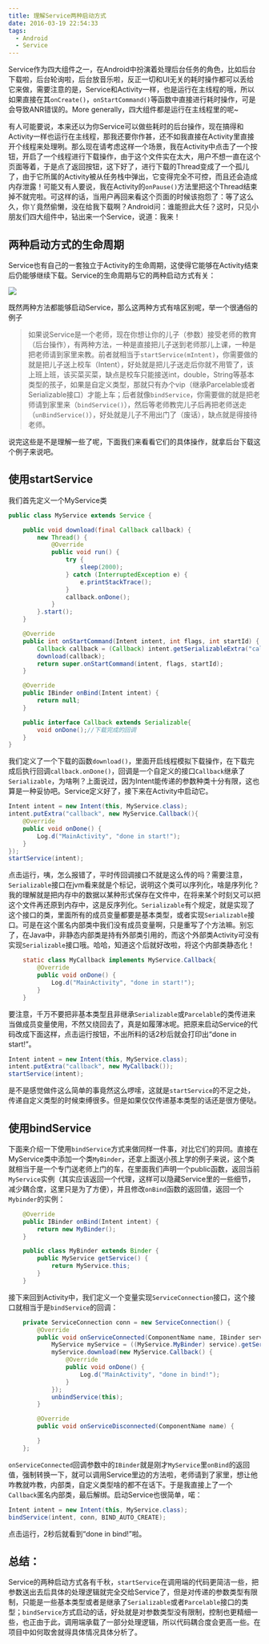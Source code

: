 ```yaml
---
title: 理解Service两种启动方式
date: 2016-03-19 22:54:33
tags:
  - Android
  - Service
---
```

Service作为四大组件之一，在Android中扮演着处理后台任务的角色，比如后台下载啦，后台轮询啦，后台放音乐啦，反正一切和UI无关的耗时操作都可以丢给它来做，需要注意的是，Service和Activity一样，也是运行在主线程的哦，所以如果直接在其`onCreate()`，`onStartCommand()`等函数中直接进行耗时操作，可是会导致ANR错误的。More generally，四大组件都是运行在主线程里的呢~

有人可能要说，本来还以为你Service可以做些耗时的后台操作，现在搞得和Activity一样也运行在主线程，那我还要你作甚，还不如我直接在Activity里直接开个线程来处理咧。那么现在请考虑这样一个场景，我在Activity中点击了一个按钮，开启了一个线程进行下载操作，由于这个文件实在太大，用户不想一直在这个页面等着，于是点了返回按钮，这下好了，进行下载的Thread变成了一个孤儿了，由于它所属的Activity被从任务栈中弹出，它变得完全不可控，而且还会造成内存泄露！可能又有人要说，我在Activity的`onPause()`方法里把这个Thread结束掉不就完啦。可这样的话，当用户再回来看这个页面的时候该抱怨了：等了这么久，你丫竟然偷懒，没在给我下载啊？Android问：谁能担此大任？这时，只见小朋友们四大组件中，钻出来一个Service，说道：我来！

## 两种启动方式的生命周期

Service也有自己的一套独立于Activity的生命周期，这使得它能够在Activity结束后仍能够继续下载。Service的生命周期与它的两种启动方式有关：

![](http://7xs2xe.com1.z0.glb.clouddn.com/blog_service_lifecycle.png)

既然两种方法都能够启动Service，那么这两种方式有啥区别呢，举一个很通俗的例子

> 如果说Service是一个老师，现在你想让你的儿子（参数）接受老师的教育（后台操作），有两种方法，一种是直接把儿子送到老师那儿上课，一种是把老师请到家里来教。前者就相当于`startService(mIntent)`，你需要做的就是把儿子送上校车（Intent），好处就是把儿子送走后你就不用管了，该上班上班，该买菜买菜，缺点是校车只能接送int，double，String等基本类型的孩子，如果是自定义类型，那就只有办个vip（继承Parcelable或者Serializable接口）才能上车；后者就像`bindService`，你需要做的就是把老师请到家里来（`bindService()`），然后等老师教完儿子后再把老师送走（`unBindService()`），好处就是儿子不用出门了（废话），缺点就是得接待老师。

说完这些是不是理解一些了呢，下面我们来看看它们的具体操作，就拿后台下载这个例子来说吧。

## 使用startService

我们首先定义一个MyService类

``` Java
public class MyService extends Service {

    public void download(final Callback callback) {
        new Thread() {
            @Override
            public void run() {
                try {
                    sleep(2000);
                } catch (InterruptedException e) {
                    e.printStackTrace();
                }
                callback.onDone();
            }
        }.start();
    }

    @Override
    public int onStartCommand(Intent intent, int flags, int startId) {
        Callback callback = (Callback) intent.getSerializableExtra("callback");//获取回调
        download(callback);
        return super.onStartCommand(intent, flags, startId);
    }

    @Override
    public IBinder onBind(Intent intent) {
        return null;
    }

    public interface Callback extends Serializable{
        void onDone();//下载完成的回调
    }
}
```

我们定义了一个下载的函数`download()`，里面开启线程模拟下载操作，在下载完成后执行回调`callback.onDone()`，回调是一个自定义的接口`Callback`继承了`Serializable`，为啥咧？上面说过，因为Intent能传递的参数种类十分有限，这也算是一种妥协吧。Service定义好了，接下来在Activity中启动它。

``` Java
Intent intent = new Intent(this, MyService.class);
intent.putExtra("callback", new MyService.Callback(){
    @Override
    public void onDone() {
		Log.d("MainActivity", "done in start!");
    }
});
startService(intent);
```

点击运行，咦，怎么报错了，平时传回调接口不就是这么传的吗？需要注意，`Serializable`接口在jvm看来就是个标记，说明这个类可以序列化，啥是序列化？我的理解就是把内存中的数据以某种形式保存在文件中，在将来某个时刻又可以把这个文件再还原到内存中，这是反序列化。`Serializable`有个规定，就是实现了这个接口的类，里面所有的成员变量都要是基本类型，或者实现`Serializable`接口。可是在这个匿名内部类中我们没有成员变量啊，只是重写了个方法嘛。别忘了，在Java中，非静态内部类是持有外部类引用的，而这个外部类Activity可没有实现`Serializable`接口哦。哈哈，知道这个后就好改啦，将这个内部类静态化！

``` Java
    static class MyCallback implements MyService.Callback{
        @Override
        public void onDone() {
            Log.d("MainActivity", "done in start!");
        }
    }
```

要注意，千万不要把非基本类型且非继承`Serializable`或`Parcelable`的类传进来当做成员变量使用，不然又绕回去了，真是如履薄冰呢。把原来启动Service的代码改成下面这样，点击运行按钮，不出所料的话2秒后就会打印出“done in start!”。

``` Java
Intent intent = new Intent(this, MyService.class);
intent.putExtra("callback", new MyCallback());
startService(intent);
```

是不是感觉做件这么简单的事竟然这么啰嗦，这就是`startService`的不足之处，传递自定义类型的时候束缚很多。但是如果仅仅传递基本类型的话还是很方便哒。

## 使用bindService

下面来介绍一下使用`bindService`方式来做同样一件事，对比它们的异同。直接在MyService类中添加一个类`MyBinder`，还拿上面送小孩上学的例子来说，这个类就相当于是一个专门送老师上门的车，在里面我们声明一个public函数，返回当前`MyService`实例（其实应该返回一个代理，这样可以隐藏Service里的一些细节，减少耦合度，这里只是为了方便），并且修改`onBind`函数的返回值，返回一个`Mybinder`的实例：

``` Java
    @Override
    public IBinder onBind(Intent intent) {
        return new MyBinder();
    }

    public class MyBinder extends Binder {
        public MyService getService() {
            return MyService.this;
        }
    }
```

接下来回到Activity中，我们定义一个变量实现`ServiceConnection`接口，这个接口就相当于是`bindService`的回调：

``` Java
    private ServiceConnection conn = new ServiceConnection() {
        @Override
        public void onServiceConnected(ComponentName name, IBinder service) {
            MyService myService = ((MyService.MyBinder) service).getService();
            myService.download(new MyService.Callback() {
                @Override
                public void onDone() {
                    Log.d("MainActivity", "done in bind!");
                }
            });
            unbindService(this);
        }

        @Override
        public void onServiceDisconnected(ComponentName name) {

        }
    };
```

`onServiceConnected`回调参数中的`IBinder`就是刚才`MyService`里`onBind`的返回值，强制转换一下，就可以调用Service里边的方法啦，老师请到了家里，想让他咋教就咋教，内部类，自定义类型啥的都不在话下。于是我直接上了一个`Callback`匿名内部类，最后解绑。启动Service也很简单，喏：

``` Java
Intent intent = new Intent(this, MyService.class);
bindService(intent, conn, BIND_AUTO_CREATE);
```

点击运行，2秒后就看到“done in bind!”啦。

## 总结：

Service的两种启动方式各有千秋，`startService`在调用端的代码更简洁一些，把参数送出去后具体的处理逻辑就完全交给Service了，但是对传递的参数类型有限制，只能是一些基本类型或者是继承了`Serializable`或者`Parcelable`接口的类型；`bindService`方式启动的话，好处就是对参数类型没有限制，控制也更精细一些，也正由于此，调用端承载了一部分处理逻辑，所以代码耦合度会更高一些。在项目中如何取舍就得具体情况具体分析了。